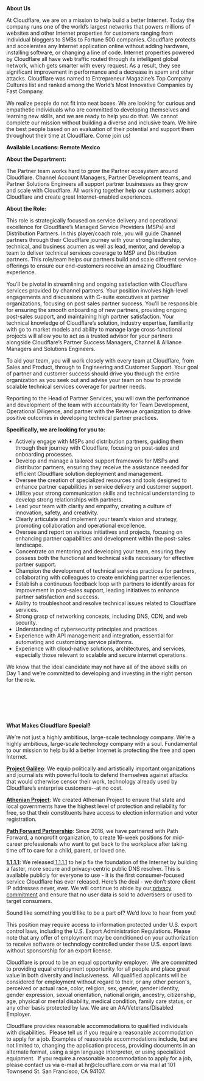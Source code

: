 <div class="content-intro">
	<div><strong>About Us</strong></div>
	<div>
		<p>At Cloudflare, we are on a mission to help build a better Internet. Today the company runs one of the world’s largest networks that powers millions of websites and other Internet properties for customers ranging from individual bloggers to SMBs to Fortune 500 companies. Cloudflare protects and accelerates any Internet application online without adding hardware, installing software, or changing a line of code. Internet properties powered by Cloudflare all have web traffic routed through its intelligent global network, which gets smarter with every request. As a result, they see significant improvement in performance and a decrease in spam and other attacks. Cloudflare was named to Entrepreneur Magazine’s Top Company Cultures list and ranked among the World’s Most Innovative Companies by Fast Company.&nbsp;</p>
		<p><span style="font-weight: 400;">We realize people do not fit into neat boxes. We are looking for curious and empathetic individuals who are committed to developing themselves and learning new skills, and we are ready to help you do that. We cannot complete our mission without building a diverse and inclusive team. We hire the best people based on an evaluation of their potential and support them throughout their time at Cloudflare. Come join us!&nbsp;</span></p>
	</div>
</div>
<p><strong>Available Locations: Remote Mexico</strong></p>
<p><strong>About the Department:</strong></p>
<p>The Partner team works hard to grow the Partner ecosystem around Cloudflare. Channel Account Managers, Partner Development teams, and Partner Solutions Engineers all support partner businesses as they grow and scale with Cloudflare. All working together help our customers adopt Cloudflare and create great Internet-enabled experiences.</p>
<p><strong>About the Role:</strong></p>
<p>This role is strategically focused on service delivery and operational excellence for Cloudflare’s Managed Service Providers (MSPs) and Distribution Partners. In this player/coach role, you will guide Channel partners through their Cloudflare journey with your strong leadership, technical, and business acumen as well as lead, mentor, and develop a team to deliver technical services coverage to MSP and Distribution partners. This role/team helps our partners build and scale different service offerings to ensure our end-customers receive an amazing Cloudflare experience.&nbsp;</p>
<p>You’ll be pivotal in streamlining and ongoing satisfaction with Cloudflare services provided by channel partners. Your position involves high-level engagements and discussions with C-suite executives at partner organizations, focusing on post sales partner success. You'll be responsible for ensuring the smooth onboarding of new partners, providing ongoing post-sales support, and maintaining high partner satisfaction. Your technical knowledge of Cloudflare’s solution, industry expertise, familiarity with go to market models and ability to manage large cross-functional projects will allow you to act as a trusted advisor for your partners alongside Cloudflare’s Partner Success Managers, Channel &amp; Alliance Managers and Solutions Engineers.</p>
<p>To aid your team, you will work closely with every team at Cloudflare, from Sales and Product, through to Engineering and Customer Support. Your goal of partner and customer success should drive you through the entire organization as you seek out and advise your team on how to provide scalable technical services coverage for partner needs.</p>
<p>Reporting to the Head of Partner Services, you will own the performance and development of the team with accountability for Team Development, Operational Diligence, and partner with the Revenue organization to drive positive outcomes in developing technical partner practices.</p>
<p><strong>Specifically, we are looking for you to:</strong></p>
<ul>
	<li>Actively engage with MSPs and distribution partners, guiding them through their journey with Cloudflare, focusing on post-sales and onboarding processes.</li>
	<li>Develop and manage a tailored support framework for MSPs and distributor partners, ensuring they receive the assistance needed for efficient Cloudflare solution deployment and management.</li>
	<li>Oversee the creation of specialized resources and tools designed to enhance partner capabilities in service delivery and customer support.</li>
	<li>Utilize your strong communication skills and technical understanding to develop strong relationships with partners.</li>
	<li>Lead your team with clarity and empathy, creating a culture of innovation, safety, and creativity.</li>
	<li>Clearly articulate and implement your team’s vision and strategy, promoting collaboration and operational excellence.</li>
	<li>Oversee and report on various initiatives and projects, focusing on enhancing partner capabilities and development within the post-sales landscape.</li>
	<li>Concentrate on mentoring and developing your team, ensuring they possess both the functional and technical skills necessary for effective partner support.</li>
	<li>Champion the development of technical services practices for partners, collaborating with colleagues to create enriching partner experiences.</li>
	<li>Establish a continuous feedback loop with partners to identify areas for improvement in post-sales support, leading initiatives to enhance partner satisfaction and success.</li>
	<li>Ability to troubleshoot and resolve technical issues related to Cloudflare services.</li>
	<li>Strong grasp of networking concepts, including DNS, CDN, and web security.</li>
	<li>Understanding of cybersecurity principles and practices.</li>
	<li>Experience with API management and integration, essential for automating and customizing service platforms.</li>
	<li>Experience with cloud-native solutions, architectures, and services, especially those relevant to scalable and secure internet operations.</li>
</ul>
<p>We know that the ideal candidate may not have all of the above skills on Day 1 and we’re committed to developing and investing in the right person for the role.</p>
<h4><br><br></h4>
<p>&nbsp;</p>
<div class="content-conclusion">
	<p><strong>What Makes Cloudflare Special?</strong></p>
	<p><span style="font-weight: 400;">We’re not just a highly ambitious, large-scale technology company. We’re a highly ambitious, large-scale technology company with a soul. Fundamental to our mission to help build a better Internet is protecting the free and open Internet.</span></p>
	<p><a href="https://blog.cloudflare.com/protecting-free-expression-online/"><strong>Project Galileo</strong></a><span style="font-weight: 400;">: We equip politically and artistically important organizations and journalists with powerful tools to defend themselves against attacks that would otherwise censor their work, technology already used by Cloudflare’s enterprise customers--at no cost.</span></p>
	<p><strong><a href="https://www.cloudflare.com/athenian/">Athenian Project</a></strong><span style="font-weight: 400;">: We created Athenian Project to ensure that state and local governments have the highest level of protection and reliability for free, so that their constituents have access to election information and voter registration.</span></p>
	<p><a href="https://blog.cloudflare.com/tag/path-forward/"><strong>Path Forward Partnership</strong></a><span style="font-weight: 400;">: Since 2016, we have partnered with Path Forward, a nonprofit organization, to create 16-week positions for mid-career professionals who want to get back to the workplace after taking time off to care for a child, parent, or loved one.</span></p>
	<p><a href="https://1.1.1.1/"><strong>1.1.1.1</strong></a><span style="font-weight: 400;">: We released</span><a href="https://1.1.1.1/"> <span style="font-weight: 400;">1.1.1.1</span></a><span style="font-weight: 400;"> to help fix the foundation of the Internet by building a faster, more secure and privacy-centric public DNS resolver. This is available publicly for everyone to use - it is the first consumer-focused service Cloudflare has ever released. Here’s the deal - we don’t store client IP addresses never, ever. We will continue to abide by our</span><a href="https://developers.cloudflare.com/1.1.1.1/privacy/public-dns-resolver"> privacy commitment</a><span style="font-weight: 400;"> and ensure that no user data is sold to advertisers or used to target consumers.</span></p>
	<p><span style="font-weight: 400;">Sound like something you’d like to be a part of? We’d love to hear from you!</span></p>
	<p><span style="font-weight: 400;">This position may require access to information protected under U.S. export control laws, including the U.S. Export Administration Regulations. Please note that any offer of employment may be conditioned on your authorization to receive software or technology controlled under these U.S. export laws without sponsorship for an export license.</span></p>
	<p><span style="font-weight: 400;">Cloudflare is proud to be an equal opportunity employer. &nbsp;We are committed to providing equal employment opportunity for all people and place great value in both diversity and inclusiveness. &nbsp;All qualified applicants will be considered for employment without regard to their, or any other person's, perceived or actual</span> <span style="font-weight: 400;">race, color, religion, sex, gender, gender identity, gender expression, sexual orientation, national origin, ancestry, citizenship, age, physical or mental disability, medical condition, family care status, or any other basis protected by law. </span><span style="font-weight: 400;">We are an AA/Veterans/Disabled Employer.</span></p>
	<p><span style="font-weight: 400;">Cloudflare provides reasonable accommodations to qualified individuals with disabilities. &nbsp;Please tell us if you require a reasonable accommodation to apply for a job. Examples of reasonable accommodations include, but are not limited to, changing the application process, providing documents in an alternate format, using a sign language interpreter, or using specialized equipment. &nbsp;If you require a reasonable accommodation to apply for a job, please contact us via e-mail at </span><span style="font-weight: 400;">hr@cloudflare.com</span><span style="font-weight: 400;"> or via mail at 101 Townsend St. San Francisco, CA 94107.</span></p>
</div>